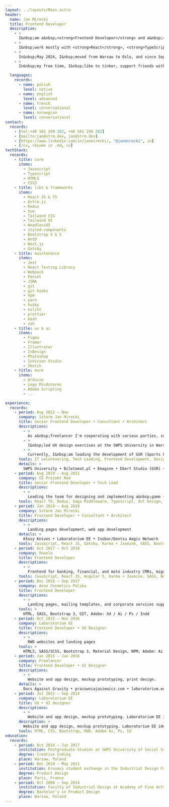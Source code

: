 ```yaml
---
layout: ../layouts/Main.astro
header:
  name: Jan Mirecki
  title: Frontend Developer
  description:
    - >
      I&nbsp;am a&nbsp;<strong>Frontend Developer</strong> and a&nbsp;<strong>Product Designer</strong>.<br /> I&nbsp;graduated in Product Design and after 4&nbsp;years of professional experience as a&nbsp;<strong>UI &amp; UX designer</strong>, I&nbsp;switched to a&nbsp;<strong>full-time developer</strong> role in 2015.
    - >
      I&nbsp;work mostly with <strong>React</strong>, <strong>TypeScript</strong> &amp; <strong>UI Design</strong>. I&#39;m interested in <strong>high-quality</strong> projects focused strongly on the design, dedicated to regular internet users. I&nbsp;would be particularly happy to cooperate on a&nbsp;<strong>design system project</strong>. Other fields of my current professional role interests: <strong>QA</strong>, <strong>PM</strong>, and <strong>Product Designer</strong>.
    - >
      In&nbsp;May 2024, I&nbsp;moved from Warsaw to Oslo, and since September last year, I&nbsp;have been learning Norwegian.<br /> I&nbsp;love Norway for its landscapes and vast mountain trails, and it&nbsp;was here that I&nbsp;caught my first fish early this spring 🎣.
    - >
      In&nbsp;my free time, I&nbsp;like to tinker, support friends with their projects, ride my <strong>motorcycle</strong>, <strong>climb</strong>, <strong>ski</strong>, and <strong>travel</strong> in my <strong>homemade micro rv</strong>. Recently, I&nbsp;started learning to skateboard, which brings me a&nbsp;lot of joy.<br /> I&nbsp;am very fond of <strong>coffee</strong>, <strong>kombucha</strong>, and <strong>bread</strong> of my own baking.

  languages:
    records:
      - name: polish
        level: native
      - name: english
        level: advanced
      - name: french
        level: conversational
      - name: norwegian
        level: conversational
contact:
  records:
    - [tel:+48 501 299 282, +48 501 299 282]
    - [mailto:jan@strm.dev, jan@strm.dev]
    - [https://www.linkedin.com/in/janmirecki/, "@janmirecki", in]
    - [/cv, resume in .md, cv]
techStack:
  records:
    - title: core
      items:
        - Javascript
        - Typescript
        - HTML5
        - CSS3
    - title: libs & frameworks
      items:
        - React JS & TS
        - Astro.js
        - Redux
        - Vue
        - Tailwind CSS
        - Tailwind UI
        - HeadlessUI
        - styled-components
        - Bootstrap 4 & 5
        - AntD
        - Next.js
        - Gatsby
    - title: maintenance
      items:
        - Jest
        - React Testing Library
        - Webpack
        - Parcel
        - JIRA
        - git
        - git hooks
        - npm
        - yarn
        - husky
        - eslint
        - prettier
        - bash
        - zsh
    - title: ux & ui
      items:
        - Figma
        - Framer
        - Illustrator
        - InDesign
        - Photoshop
        - InVision Studio
        - Sketch
    - title: more
      items:
        - Arduino
        - Lego Mindstorms
        - Adobe Scripting
        - ...

experience:
  records:
    - period: Aug 2022 – Now
      company: Sztorm Jan Mirecki
      title: Senior Frontend Developer • Consultant • Architect
      descriptions:
        - >
          As a&nbsp;freelancer I'm cooperating with various parties, supporting commercial and non-profit projects. I&nbsp;have worked on projects supporting refugees. I&nbsp;organized a&nbsp;group of IT volunteers called WebScouts and supported more or less formal NGO organizations and grassroots initiatives. Together, we took part in accelerating the delivery of a&nbsp;Polish government website to support Ukraine.
        - >
          I&nbsp;led UX design exercises at the SWPS University in Warsaw, Department of Psychology and Computer Science. Commercially, I&nbsp;worked on the SAP UI for the US-based company – Corevist as a&nbsp;React Developer. Previously, I&nbsp;coordinated the redesign project of the web and mobile platform for Biletomat.pl, part of the Time For Friends Company. In this role, I&nbsp;led a&nbsp;team of designers, developers, and marketing professionals from a&nbsp;technical, coordination, and visual perspective, reporting directly to the company's management.
        - >
          Currently, I&nbsp;am leading the development of GSR (Sports Facility Reservation System) in collaboration with Ebert Studio. In this role, I&nbsp;am responsible for product design, UX/UI design, technical architecture, frontend development, and team coordination. The system is used by Sports and Recreation Centers across Poland, providing a&nbsp;modern, accessible, and user-friendly platform for facility reservations.
      tools: IT volunteering, Tech Leading, Frontend Development, Design Consulting, University Lecturer, Product Design, UX/UI Design, Technical Architecture
      details: >
        SWPS University • Biletomat.pl • Emagine • Ebert Studio (GSR) • Corevist • Techlab EE • pomagamukrainie.gov.pl • Fundacja Konflikt • Daydream Yachting
    - period: Aug 2019 – Aug 2021
      company: CD Projekt Red
      title: Senior Frontend Developer • Tech Lead
      descriptions:
        - >
          Leading the team for designing and implementing a&nbsp;game (GWENT) Admin Panel in React Typescript integrated with the existing backend environment and creating tools for game management in a&nbsp;variety of frontend technologies. I was tech leading the team of 2&nbsp;Frontend Developers (me&nbsp;+&nbsp;1&nbsp;mid/regular FD) and 3&nbsp;Backend Developers (PHP). I&nbsp;was responsible for setting the development directions for the platform, writing documentation and manuals, leading the knowledge-sharing sessions for backend devs who were new in a&nbsp;React Frontend environment, and sharing our progress in front of the ~100 members of the Gwent Team on monthly meetings.
      tools: React TS, Redux, Saga Middleware, Typescript, Ant Design, Jest, React Testing Library, PHP, Symphony, Docker
    - period: Jan 2019 – Aug 2019
      company: Sztorm Jan Mirecki
      title: Frontend Developer • Consultant • Architect
      descriptions:
        - >
          Landing pages development, web app development
      details: >
        Kłosy Knives • Laboratorium EE • Isobar/Dentsu Aegis Network
      tools: JavaScript, React JS, Gatsby, Karma + Jasmine, SASS, Bootstrap 4, GIT
    - period: Oct 2017 – Oct 2018
      company: Onwelo
      title: Frontend Developer
      descriptions:
        - >
          Frontend for banking, financial, and moto industry CMRs, migrations, and internal product development.
      tools: JavaScript, React JS, Angular 5, Karma + Jasmine, SASS, Bootstrap 4, GIT, Docker
    - period: Dec 2016 – Sep 2017
      company: Avon Cosmetics Polska
      title: Frontend Developer
      descriptions:
        - >
          Landing pages, mailing templates, and corporate services supporting: Avon Online, Avon Representative Suite.
      tools: >
        HTML, SASS, Bootstrap 3, GIT, Adobe: Xd / Ai / Ps / Indd
    - period: Oct 2015 – Nov 2016
      company: Laboratorium EE
      title: Frontend Developer • UX Designer
      descriptions:
        - >
          RWD websites and landing pages
      tools: >
        HTML5, SASS/SCSS, Bootstrap 3, Material Design, NPM, Adobe: Ai, Ps Teamworking with GIT in SCRUM with JIRA
    - period: Jan 2015 — Jan 2016
      company: Freelancer
      title: Frontend Developer • UI Designer
      descriptions:
        - >
          Website and app design, mockup prototyping, print design.
      details: >
        Docs Against Gravity • pracowniajasiewicz.com • laboratorium.ee • mariaerikssonstudio.com • Caritas Polska • NOTO Studio • Jan Strumiłło Architekt • malunkimarka.com
    - period: Jul 2012 — Sep 2014
      company: Laboratorium EE
      title: UX • UI designer
      descriptions:
        - >
          Website and app design, mockup prototyping. Laboratorium EE identity design: logotype, internal documents, data design, website design, and frontend coding
      description: >
        Website and app design, mockup prototyping. Laboratorium EE identity design: logotype, internal documents, data design, website design, and frontend coding
      tools: HTML, CSS, Bootstrap, RWD, Adobe Ai, Ps, Id
education:
  records:
    - period: Oct 2016 — Jun 2017
      institution: Postgraduate Studies at SWPS University of Social Sciences and Humanities
      degree: Creative Coding
      place: Warsaw, Poland
    - period: Dec 2010 — May 2011
      institution: Erasmus student exchange in the Industrial Design Faculty at ENSAAMA Olivier de Serres
      degree: Product Design
      place: Paris, France
    - period: Oct 2008 — Sep 2014
      institution: Faculty of Industrial Design at Academy of Fine Arts
      degree: Bachelor’s in Product Design
      place: Warsaw, Poland
---
```

